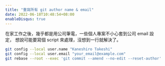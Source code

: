 ```yaml
---
title: "重寫所有 git author name & email"
date: 2022-06-18T10:48:54+08:00
enableDisqus: true
---
```


在家工作之後，幾乎都是用公司筆電，一些個人專案不小心套到公司 email 設定，
想說可能要寫個 script 來處理，沒想到一行就解決了。


```bash
git config --local user.name "Kaneshiro Takeshi"
git config --local user.email "your_email@example.com"
git rebase --root --exec 'git commit --amend --no-edit --reset-author'
```
